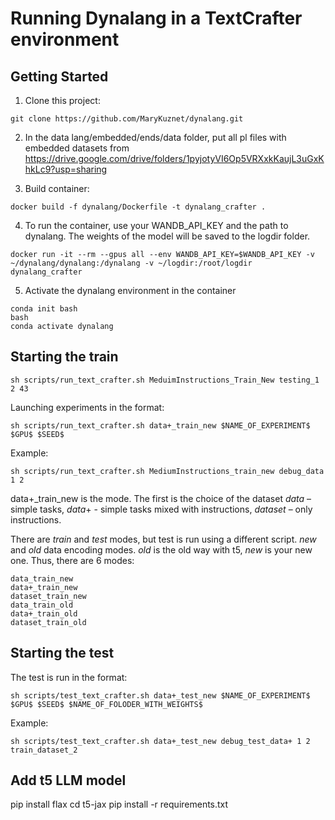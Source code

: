 # Running Dynalang in a TextCrafter environment

## Getting Started

1. Clone this project:
```
git clone https://github.com/MaryKuznet/dynalang.git
```

2. In the data lang/embedded/ends/data folder, put all pl files with embedded datasets from https://drive.google.com/drive/folders/1pyjotyVI6Op5VRXxkKaujL3uGxKhkLc9?usp=sharing

3. Build container:
```
docker build -f dynalang/Dockerfile -t dynalang_crafter .
```
4. To run the container, use your WANDB_API_KEY and the path to dynalang. The weights of the model will be saved to the logdir folder.
```
docker run -it --rm --gpus all --env WANDB_API_KEY=$WANDB_API_KEY -v ~/dynalang/dynalang:/dynalang -v ~/logdir:/root/logdir dynalang_crafter
```
5. Activate the dynalang environment in the container
```
conda init bash
bash
conda activate dynalang
```

## Starting the train

```
sh scripts/run_text_crafter.sh MeduimInstructions_Train_New testing_1 2 43
```

Launching experiments in the format:

```
sh scripts/run_text_crafter.sh data+_train_new $NAME_OF_EXPERIMENT$ $GPU$ $SEED$
```
Example:
```
sh scripts/run_text_crafter.sh MediumInstructions_train_new debug_data 1 2
```
data+_train_new is the mode. The first is the choice of the dataset $data$ – simple tasks, $data+$ - simple tasks mixed with instructions, $dataset$ – only instructions.

There are $train$ and $test$ modes, but test is run using a different script. $new$ and $old$ data encoding modes. $old$ is the old way with t5, $new$ is your new one.
Thus, there are 6 modes:
```
data_train_new
data+_train_new
dataset_train_new
data_train_old
data+_train_old
dataset_train_old
```

## Starting the test
The test is run in the format:
```
sh scripts/test_text_crafter.sh data+_test_new $NAME_OF_EXPERIMENT$ $GPU$ $SEED$ $NAME_OF_FOLODER_WITH_WEIGHTS$
```
Example:
```
sh scripts/test_text_crafter.sh data+_test_new debug_test_data+ 1 2 train_dataset_2
```


## Add t5 LLM model
pip install flax
cd t5-jax
pip install -r requirements.txt
